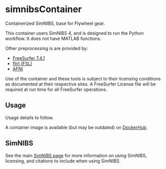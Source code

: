# simnibsContainer

Containerized SimNIBS, base for Flywheel gear.

This container users SimNIBS 4, and is designed to run the Python workflow. It does not have MATLAB functions.

Other preprocessing is are provided by:

* [FreeSurfer 7.4.1](https://surfer.nmr.mgh.harvard.edu)
* [flirt (FSL)](https://fsl.fmrib.ox.ac.uk)
* [AFNI](https://afni.nimh.nih.gov)

Use of the container and these tools is subject to their licensing conditions as documented at their respective sites. A FreeSurfer License file will be required at run time for all FreeSurfer operations.


## Usage

Usage details to follow. 

A container image is available (but may be outdated) on
[DockerHub](https://hub.docker.com/repository/docker/cookpa/cnds-efield).


## SimNIBS

See the main [SimNIBS page](https://simnibs.github.io/simnibs/build/html/index.html) for
more information on using SimNIBS, licensing, and citations to include when using SimNIBS.


